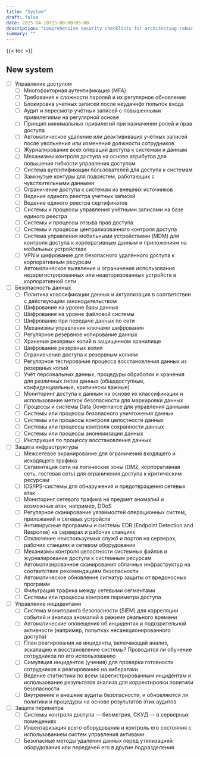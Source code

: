 ```yaml
---
title: "System"
draft: false
date: 2025-04-10T23:00:00+03:00
description: "Comprehensive security checklists for architecting robust and resilient systems. From infrastructure design to deployment strategies, these step-by-step guides ensure your architectural blueprint meets the highest security standards."
summary: ""
---
```


{{< toc >}}

## New system

- [ ] Управление доступом
    - [ ] Многофакторная аутентификация (MFA)
    - [ ] Требования к сложности паролей и их регулярное обновление
    - [ ] Блокировка учетных записей после неудачнфх попыток входа
    - [ ] Аудит и пересмотр учётных записей с повышенными привилегиями на регулярной основе
    - [ ] Принцип минимальных привилегий при назначении ролей и прав доступа
    - [ ] Автоматическое удаление или деактививация учётных записей после увольнения или изменения должности сотрудников
    - [ ] Журналирование всех операций доступа к системам и данным
    - [ ] Механизмы контроля доступа на основе атрибутов для повышения гибкости управления доступом
    - [ ] Система аутентификации пользователей для доступа к системам
    - [ ] Замкнутые контуры для подсистем, работающих с чувствительными данными
    - [ ] Ограничение доступа к системам из внешних источников
    - [ ] Ведение единого реестра учетных записей
    - [ ] Ведение единого реестра сертификатов
    - [ ] Системы и процессы управления учётными записями на базе единого реестра
    - [ ] Системы и процессы отзыва прав доступа
    - [ ] Системы и процессы централизованного контроля доступа
    - [ ] Cистема управления мобильными устройствами (MDM) для контроля доступа к корпоративным данным и приложениям на мобильных устройствах
    - [ ] VPN и шифрование для безопасного удалённого доступа к корпоративным ресурсам
    - [ ] Автоматическое выявление и ограничение использования незарегистрированных или неавторизованных устройств в корпоративной сети
- [ ] Безопасность данных
    - [ ] Политика классификации данных и актуализация в соответствии с действующим законодательством
    - [ ] Шифрование на уровне базы данных
    - [ ] Шифрование на уровне файловой системы
    - [ ] Шифрование при передаче данных по сети
    - [ ] Механизмы управления ключами шифрования
    - [ ] Регулярное резервное копирование данных
    - [ ] Хранение резервых копий в защищенном хранилище
    - [ ] Шифрование резервных копий
    - [ ] Ограниечение доступа к резервным копиям
    - [ ] Регулярное тестирование процесса восстановления данных из резервных копий
    - [ ] Учёт персональных данных, процедуры обработки и хранения для различных типов данных (общедоступные, конфиденциальные, критически важные)
    - [ ] Мониторинг доступа к данным на основе их классификации и использование меткок безопасности для маркировки данных
    - [ ] Процессы и системы Data Governance для управления данными
    - [ ] Системы или процессы безопасного уничтожения данных
    - [ ] Системы или процессы контроля целостности данных
    - [ ] Системы или процессы контроля сохранности данных
    - [ ] Системы или процессы анонимизации данных
    - [ ] Инструкция по процессу восстановления данных
- [ ]  Защита инфраструктуры
    - [ ] Межсетевое экранирование для ограничения входящего и исходящего трафика
    - [ ] Сегментация сети на логические зоны (DMZ, корпоративная сеть, гостевая сеть) для ограничения доступа к критическим ресурсам
    - [ ] IDS/IPS-системы для обнаружения и предотвращения сетевых атак
    - [ ] Мониторинг сетевого трафика на предмет аномалий и возможных атак, например, DDoS
    - [ ] Регулярное сканирование уязвимостей операционных систем, приложений и сетевых устройств
    - [ ] Антивирусные программы и системы EDR (Endpoint Detection and Response) на серверах и рабочих станциях
    - [ ] Отключение неиспользуемых служб и портов на серверах, рабочих станциях и сетевом оборудовании
    - [ ] Механизмы контроля целостности системных файлов и журналирование доступа к системным ресурсам
    - [ ] Автоматизированное сканирования облачных инфраструктур на соответствие рекомендациям безопасности
    - [ ] Автоматическое обновление сигнатур защиты от вредоносных программ
    - [ ] Фильтрация трафика между сетевыми сегментами
    - [ ] Системы или процессы контроля периметра доступа
- [ ] Управление инцидентами
    - [ ] Cистема мониторинга безопасности (SIEM) для корреляции событий и анализа аномалий в режиме реального времени
    - [ ] Автоматические оповещения об инцидентах и подозрительной активности (например, попытках несанкционированного доступа)
    - [ ] План реагирования на инциденты, включающий анализ, эскалацию и восстановление системы? Проводится ли обучение сотрудников по его использованию
    - [ ] Симуляция инцидентов (учения) для проверки готовности сотрудников к реагированию на кибератаки
    - [ ] Ведение статистики по всем зарегистрированным инцидентам и использование результатов анализа для корректировки политики безопасности
    - [ ] Внутренние и внешние аудиты безопасности, и обновляются ли политики и процедуры на основе результатов этих аудитов
- [ ] Защита периметра
    - [ ] Системы контроля доступа — биометрия, СКУД — в серверных помещениях
    - [ ] Инвентаризация всего оборудования и контроль его состояния с использованием систем управления активами
    - [ ] Безопасные методы удаления данных перед утилизацией оборудования или передачей его в другие подразделения
